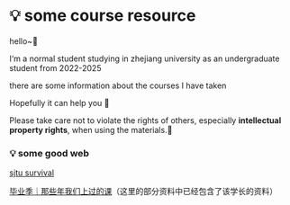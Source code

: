 # 💡 some course resource

hello~🎇

I‘m a normal student studying in zhejiang university as an undergraduate student from 2022-2025

there are some information about the courses I have taken

Hopefully it can help you 🥰

Please take care not to violate the rights of others, especially **intellectual property rights**, when using the materials.🫡

### 💡 some good web

[sjtu survival](https://survivesjtu.gitbook.io/survivesjtumanual/ "上海交通大学生存手册")

[毕业季｜那些年我们上过的课](https://mp.weixin.qq.com/s/5BP9dHwxC4wxcyy3-TmV9w)（这里的部分资料中已经包含了该学长的资料）
